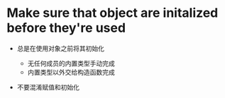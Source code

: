 # Make sure that object are initalized before they're used
- 总是在使用对象之前将其初始化
  - 无任何成员的内置类型手动完成
  - 内置类型以外交给构造函数完成

- 不要混淆赋值和初始化